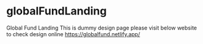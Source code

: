 # globalFundLanding
Global Fund Landing
This is dummy design page
please visit below website to check design online
https://globalfund.netlify.app/
